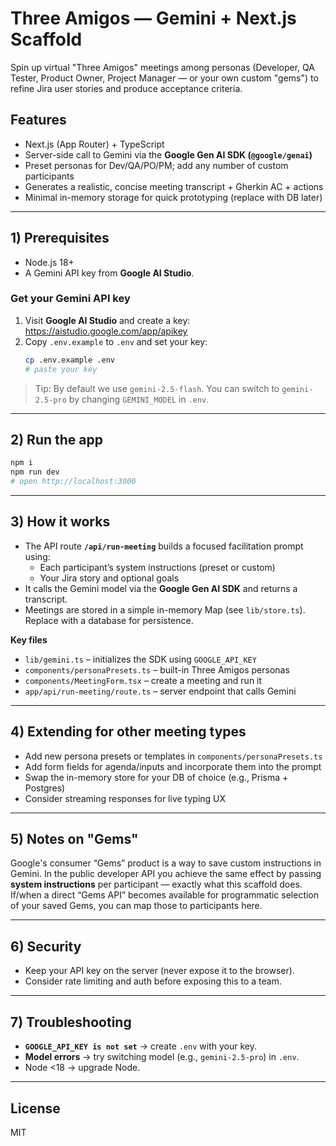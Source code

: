 # Three Amigos — Gemini + Next.js Scaffold

Spin up virtual "Three Amigos" meetings among personas (Developer, QA Tester, Product Owner, Project Manager — or your own custom "gems") to refine Jira user stories and produce acceptance criteria.

## Features
- Next.js (App Router) + TypeScript
- Server-side call to Gemini via the **Google Gen AI SDK (`@google/genai`)**
- Preset personas for Dev/QA/PO/PM; add any number of custom participants
- Generates a realistic, concise meeting transcript + Gherkin AC + actions
- Minimal in-memory storage for quick prototyping (replace with DB later)

---

## 1) Prerequisites
- Node.js 18+
- A Gemini API key from **Google AI Studio**.

### Get your Gemini API key
1. Visit **Google AI Studio** and create a key: https://aistudio.google.com/app/apikey  
2. Copy `.env.example` to `.env` and set your key:
   ```bash
   cp .env.example .env
   # paste your key
   ```

> Tip: By default we use `gemini-2.5-flash`. You can switch to `gemini-2.5-pro` by changing `GEMINI_MODEL` in `.env`.

---

## 2) Run the app
```bash
npm i
npm run dev
# open http://localhost:3000
```

---

## 3) How it works
- The API route **`/api/run-meeting`** builds a focused facilitation prompt using:
  - Each participant’s system instructions (preset or custom)
  - Your Jira story and optional goals
- It calls the Gemini model via the **Google Gen AI SDK** and returns a transcript.
- Meetings are stored in a simple in-memory Map (see `lib/store.ts`). Replace with a database for persistence.

**Key files**
- `lib/gemini.ts` – initializes the SDK using `GOOGLE_API_KEY`
- `components/personaPresets.ts` – built-in Three Amigos personas
- `components/MeetingForm.tsx` – create a meeting and run it
- `app/api/run-meeting/route.ts` – server endpoint that calls Gemini

---

## 4) Extending for other meeting types
- Add new persona presets or templates in `components/personaPresets.ts`
- Add form fields for agenda/inputs and incorporate them into the prompt
- Swap the in-memory store for your DB of choice (e.g., Prisma + Postgres)
- Consider streaming responses for live typing UX

---

## 5) Notes on "Gems"
Google's consumer “Gems” product is a way to save custom instructions in Gemini. In the public developer API you achieve the same effect by passing **system instructions** per participant — exactly what this scaffold does. If/when a direct “Gems API” becomes available for programmatic selection of your saved Gems, you can map those to participants here.

---

## 6) Security
- Keep your API key on the server (never expose it to the browser).
- Consider rate limiting and auth before exposing this to a team.

---

## 7) Troubleshooting
- **`GOOGLE_API_KEY is not set`** → create `.env` with your key.
- **Model errors** → try switching model (e.g., `gemini-2.5-pro`) in `.env`.
- Node <18 → upgrade Node.

---

## License
MIT
